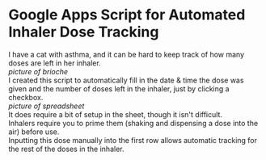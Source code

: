 # Google Apps Script for Automated Inhaler Dose Tracking

I have a cat with asthma, and it can be hard to keep track of how many doses are left in her inhaler.  
*picture of brioche*  
I created this script to automatically fill in the date & time the dose was given and the number of doses left in the inhaler, just by clicking a checkbox.  
*picture of spreadsheet*  
It does require a bit of setup in the sheet, though it isn't difficult.   
Inhalers require you to prime them (shaking and dispensing a dose into the air) before use.   
Inputting this dose manually into the first row allows automatic tracking for the rest of the doses in the inhaler.  

